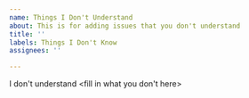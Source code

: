 ```yaml
---
name: Things I Don't Understand
about: This is for adding issues that you don't understand
title: ''
labels: Things I Don't Know
assignees: ''

---
```


I don't understand <fill in what you don't here>

